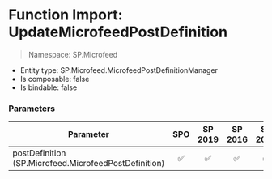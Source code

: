 # Function Import: UpdateMicrofeedPostDefinition

> Namespace: SP.Microfeed

- Entity type: SP.Microfeed.MicrofeedPostDefinitionManager
- Is composable: false
- Is bindable: false

### Parameters

Parameter | SPO | SP 2019 | SP 2016 | SP 2013
----------|:---:|:-------:|:-------:|:-------:
postDefinition (SP.Microfeed.MicrofeedPostDefinition) | ✅ | ✅ | ✅ | ✅